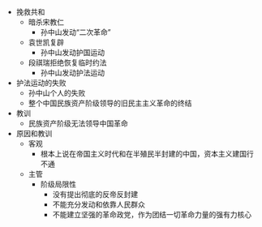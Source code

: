 - 挽救共和
	- 暗杀宋教仁
		- 孙中山发动“二次革命”
	- 袁世凯复辟
		- 孙中山发动护国运动
	- 段祺瑞拒绝恢复临时约法
		- 孙中山发动护法运动
- 护法运动的失败
	- 孙中山个人的失败
	- 整个中国民族资产阶级领导的旧民主主义革命的终结
- 教训
	- 民族资产阶级无法领导中国革命
- 原因和教训
	- 客观
		- 根本上说在帝国主义时代和在半殖民半封建的中国，资本主义建国行不通
	- 主管
		- 阶级局限性
			- 没有提出彻底的反帝反封建
			- 不能充分发动和依靠人民群众
			- 不能建立坚强的革命政党，作为团结一切革命力量的强有力核心
